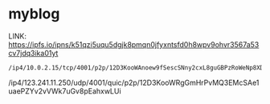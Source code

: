 # myblog
LINK:
https://ipfs.io/ipns/k51qzi5uqu5dgjk8pmqn0jfyxntsfd0h8wpv9ohvr3567a53cv7jdq3ika01yt

    /ip4/10.0.2.15/tcp/4001/p2p/12D3KooWAnoew9fSescSNny2cxL8guGBPzRoWeNp8XDdqZ6fA5si
    	
/ip4/123.241.11.250/udp/4001/quic/p2p/12D3KooWRgGmHrPvMQ3EMcSAe1uaePZYv2vVWk7uGv8pEahxwLUi
